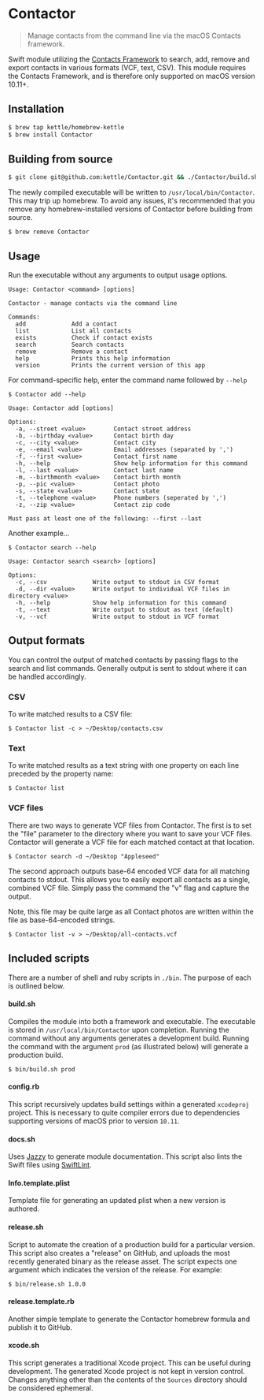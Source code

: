 # Contactor
> Manage contacts from the command line via the macOS Contacts framework.

Swift module utilizing the [Contacts Framework](https://developer.apple.com/documentation/contacts) to search, add, remove and export contacts in various formats (VCF, text, CSV).
This module requires the Contacts Framework, and is therefore only supported on macOS version 10.11+.

## Installation
```sh
$ brew tap kettle/homebrew-kettle
$ brew install Contactor
```

## Building from source
```sh
$ git clone git@github.com:kettle/Contactor.git && ./Contactor/build.sh prod
```

The newly compiled executable will be written to `/usr/local/bin/Contactor`.
This may trip up homebrew.
To avoid any issues, it's recommended that you remove any homebrew-installed versions of Contactor before building from source.

```
$ brew remove Contactor
```


## Usage
Run the executable without any arguments to output usage options.

```
Usage: Contactor <command> [options]

Contactor - manage contacts via the command line

Commands:
  add             Add a contact
  list            List all contacts
  exists          Check if contact exists
  search          Search contacts
  remove          Remove a contact
  help            Prints this help information
  version         Prints the current version of this app
```

For command-specific help, enter the command name followed by `--help`

```
$ Contactor add --help

Usage: Contactor add [options]

Options:
  -a, --street <value>        Contact street address
  -b, --birthday <value>      Contact birth day
  -c, --city <value>          Contact city
  -e, --email <value>         Email addresses (separated by ',')
  -f, --first <value>         Contact first name
  -h, --help                  Show help information for this command
  -l, --last <value>          Contact last name
  -m, --birthmonth <value>    Contact birth month
  -p, --pic <value>           Contact photo
  -s, --state <value>         Contact state
  -t, --telephone <value>     Phone numbers (seperated by ',')
  -z, --zip <value>           Contact zip code

Must pass at least one of the following: --first --last
```

Another example...

```
$ Contactor search --help

Usage: Contactor search <search> [options]

Options:
  -c, --csv             Write output to stdout in CSV format
  -d, --dir <value>     Write output to individual VCF files in directory <value>
  -h, --help            Show help information for this command
  -t, --text            Write output to stdout as text (default)
  -v, --vcf             Write output to stdout in VCF format
```

## Output formats
You can control the output of matched contacts by passing flags to the search and list commands.
Generally output is sent to stdout where it can be handled accordingly.

### CSV
To write matched results to a CSV file:

```
$ Contactor list -c > ~/Desktop/contacts.csv
```

### Text
To write matched results as a text string with one property on each line preceded by the property name:

```
$ Contactor list
```

### VCF files
There are two ways to generate VCF files from Contactor.
The first is to set the "file" parameter to the directory where you want to save your VCF files.
Contactor will generate a VCF file for each matched contact at that location.

```
$ Contactor search -d ~/Desktop "Appleseed"
```

The second approach outputs base-64 encoded VCF data for all matching contacts to stdout.
This allows you to easily export all contacts as a single, combined VCF file.
Simply pass the command the "v" flag and capture the output.

Note, this file may be quite large as all Contact photos are written within the file as base-64-encoded strings.

```
$ Contactor list -v > ~/Desktop/all-contacts.vcf
```

## Included scripts
There are a number of shell and ruby scripts in `./bin`.
The purpose of each is outlined below.

#### build.sh
Compiles the module into both a framework and executable.
The executable is stored in `/usr/local/bin/Contactor` upon completion.
Running the command without any arguments generates a development build.
Running the command with the argument `prod` (as illustrated below) will generate a production build.

```
$ bin/build.sh prod
```

#### config.rb
This script recursively updates build settings within a generated `xcodeproj` project.
This is necessary to quite compiler errors due to dependencies supporting versions of macOS prior to version `10.11`.

#### docs.sh
Uses [Jazzy](https://github.com/realm/jazzy) to generate module documentation.
This script also lints the Swift files using [SwiftLint](https://github.com/realm/SwiftLint).

#### Info.template.plist
Template file for generating an updated plist when a new version is authored.

#### release.sh
Script to automate the creation of a production build for a particular version.
This script also creates a "release" on GitHub, and uploads the most recently generated binary as the release asset.
The script expects one argument which indicates the version of the release.
For example:

```
$ bin/release.sh 1.0.0
```

#### release.template.rb
Another simple template to generate the Contactor homebrew formula and publish it to GitHub.

#### xcode.sh
This script generates a traditional Xcode project.
This can be useful during development.
The generated Xcode project is not kept in version control.
Changes anything other than the contents of the `Sources` directory should be considered ephemeral.
